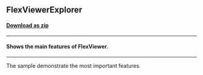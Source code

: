 ## FlexViewerExplorer
#### [Download as zip](https://grapecity.github.io/DownGit/#/home?url=https://github.com/GrapeCity/ComponentOne-WPF-Samples/tree/master/NET_9/Viewer/FlexViewerExplorer)
____
#### Shows the main features of FlexViewer.
____
The sample demonstrate the most important features.
